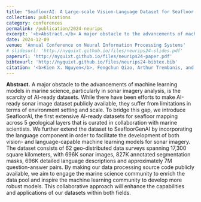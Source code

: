 ```yaml
---
title: "SeafloorAI: A Large-scale Vision-Language Dataset for Seafloor Geological Survey"
collection: publications
category: conferences
permalink: /publication/2024-neurips
excerpt: '<b>Abstract.</b> A major obstacle to the advancements of machine learning models in marine science, particularly in sonar imagery analysis, is the scarcity of AI-ready datasets. While there have been efforts to make AI-ready sonar image dataset publicly available, they suffer from limitations in terms of environment setting and scale. To bridge this gap, we introduce SeafloorAI, the first extensive AI-ready datasets for seafloor mapping across 5 geological layers that is curated in collaboration with marine scientists. We further extend the dataset to SeafloorGenAI by incorporating the language component in order to facilitate the development of both vision- and language-capable machine learning models for sonar imagery. The dataset consists of 62 geo-distributed data surveys spanning 17,300 square kilometers, with 696K sonar images, 827K annotated segmentation masks, 696K detailed language descriptions and approximately 7M question-answer pairs. By making our data processing source code publicly available, we aim to engage the marine science community to enrich the data pool and inspire the machine learning community to develop more robust models. This collaborative approach will enhance the capabilities and applications of our datasets within both fields.'
date: 2024-12-09
venue: 'Annual Conference on Neural Information Processing Systems'
# slidesurl: 'http://nyquixt.github.io/files/neurips24-slides.pdf'
paperurl: 'http://nyquixt.github.io/files/neurips24-paper.pdf'
bibtexurl: 'http://nyquixt.github.io/files/neurips24-bibtex.bib'
citation: '<b>Kien X. Nguyen</b>, Fengchun Qiao, Arthur Trembanis, and Xi Peng. &quot;SeafloorAI: A Large-scale Vision-Language Dataset for Seafloor Geological Survey.&quot; <i>In Proceedings of the Annual Conference on Neural Information Processing Systems</i>, 2024.'
---
```

<b>Abstract.</b> A major obstacle to the advancements of machine learning models in marine science, particularly in sonar imagery analysis, is the scarcity of AI-ready datasets. While there have been efforts to make AI-ready sonar image dataset publicly available, they suffer from limitations in terms of environment setting and scale. To bridge this gap, we introduce SeafloorAI, the first extensive AI-ready datasets for seafloor mapping across 5 geological layers that is curated in collaboration with marine scientists. We further extend the dataset to SeafloorGenAI by incorporating the language component in order to facilitate the development of both vision- and language-capable machine learning models for sonar imagery. The dataset consists of 62 geo-distributed data surveys spanning 17,300 square kilometers, with 696K sonar images, 827K annotated segmentation masks, 696K detailed language descriptions and approximately 7M question-answer pairs. By making our data processing source code publicly available, we aim to engage the marine science community to enrich the data pool and inspire the machine learning community to develop more robust models. This collaborative approach will enhance the capabilities and applications of our datasets within both fields.
